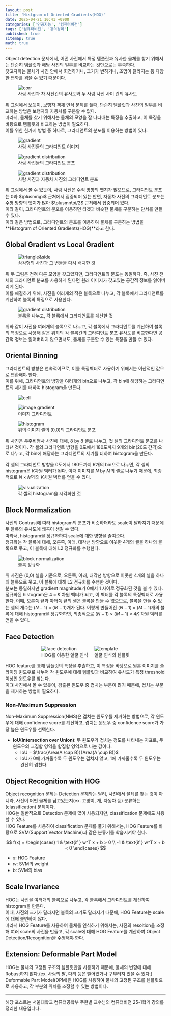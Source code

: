 ```yaml
---
layout: post
title: 'Histgram of Oriented Gradients(HOG)'
date: 2025-04-21 10:41 +0900
categories: ['인공지능', '컴퓨터비전']
tags: ['컴퓨터비전', '강의정리']
published: true
sitemap: true
math: true
---
```

Object detection 문제에서, 어떤 사진에서 특정 템플릿과 유사한 물체를 찾기 위해서는 단순히 템플릿과 해당 사진의 일부를 비교하는 것만으로는 부족하다.   
찾고자하는 물체가 사진 안에서 회전하거나, 크기가 변하거나, 조명이 달라지는 등 다양한 변화를 겪을 수 있기 때문이다.   

<figure>
    <img src="../assets/img/2025-04-21-hog/image.png" alt="corr">
    <figcaption>사람 사진과 차 사진간의 유사도와 두 사람 사진 사이 간의 유사도</figcaption>
</figure>

위 그림에서 보듯이, 보행자 객체 인식 문제를 풀때, 단순히 템플릿과 사진의 일부를 비교하는 방법은 보행자와 자동차를 구분할 수 없다.  
따라서, 물체를 찾기 위해서는 물체의 모양을 잘 나타내는 특징을 추출하고, 이 특징을 바탕으로 템플릿과 비교하는 방법이 필요하다.  
이를 위한 한가지 방법 중 하나로, 그라디언트의 분포를 이용하는 방법이 있다.  

<figure>
    <img src="../assets/img/2025-04-21-hog/image1.png" alt="gradient">
    <figcaption>사람 사진들의 그라디언트 이미지</figcaption>
</figure>
<figure>
    <img src="../assets/img/2025-04-21-hog/image2.png" alt="gradient distribution">
    <figcaption>사람 사진들의 그라디언트 분포</figcaption>
</figure>
<figure>
    <img src="../assets/img/2025-04-21-hog/image3.png" alt="gradient distribution">
    <figcaption>사람 사진과 자동차 사진의 그라디언트 분포</figcaption>
</figure>

위 그림에서 볼 수 있듯이, 사람 사진은 수직 방향의 엣지가 많으므로, 그라디언트 분포는 0과 $\plusmn\pi$ 근처에서 집중되어 있는 반면, 자동차 사진의 그라디언트 분포는 수평 방향의 엣지가 많아 $\plusmn\pi/2$ 근처에서 집중되어 있다.   
이와 같이, 그라디언트의 분포를 이용하면 타겟과 비슷한 물체를 구분하는 단서를 만들 수 있다.  
이와 같은 방법으로, 그라디언트의 분포를 이용하여 물체를 구분하는 방법을 **Histogram of Oriented Gradients(HOG)**라고 한다.

## Global Gradient vs Local Gradient
<figure>
    <img src="../assets/img/2025-04-21-hog/image4.png" alt="triangle&side">
    <figcaption>삼각형의 사진과 그 변들을 다시 배치한 것</figcaption>
</figure>

위 두 그림은 전혀 다른 모양을 갖고있지만, 그라디언트의 분포는 동일하다. 즉, 사진 전체의 그라디언트 분포를 사용하게 된다면 원래 이미지가 갖고있는 공간적 정보를 잃어버리게 된다.  
이를 해결하기 위해, 사진을 여러개의 작은 블록으로 나누고, 각 블록에서 그라디언트를 계산하여 블록의 특징으로 사용한다.

<figure>
    <img src="../assets/img/2025-04-21-hog/image5.png" alt="gradient distribution">
    <figcaption>블록을 나누고, 각 블록에서 그라디언트를 계산한 것</figcaption>
</figure>

위와 같이 사진을 여러개의 블록으로 나누고, 각 블록에서 그라디언트를 계산하여 블록의 특징으로 사용해 같은 위치의 각 블록간의 그라디언트 분포 유사도를 비교한다면 공간적 정보는 잃어버리지 않으면서도, 물체를 구분할 수 있는 특징을 만들 수 있다.  

## Oriental Binning
그라디언트의 방향은 연속적이므로, 이를 특징벡터로 사용하기 위해서는 이산적인 값으로 변환해야 한다.  
이를 위해, 그라디언트의 방향을 여러개의 bin으로 나누고, 각 bin에 해당하는 그라디언트의 세기를 더하여 histogram을 만든다.  
<figure>
    <img src="../assets/img/2025-04-21-hog/image6.png" alt="cell">
</figure>
<figure>
    <img src="../assets/img/2025-04-21-hog/image8.png" alt="image gradient">
    <figcaption>이미지 그라디언트</figcaption>
</figure>
<figure>
    <img src="../assets/img/2025-04-21-hog/image7.png" alt="histogram">
    <figcaption>위의 이미지 셀의 (0,0)의 그라디언트 분포</figcaption>
</figure>
위 사진은 우주비행사 사진에 대해, 8 by 8 셀로 나누고, 첫 셀의 그라디언트 분포를 나타낸 것이다.  
각 셀의 그라디언트 방향을 0도에서 180도까지 9개의 bin(20도 간격)으로 나누고, 각 bin에 해당하는 그라디언트의 세기를 더하여 histogram을 만든다.  

각 셀의 그라디언트 방향을 $0$도에서 $180$도까지 $K$개의 bin으로 나누면, 각 셀의 histogram은 $K$차원 벡터가 된다. 이때 이미지를 $N$ by $M$의 셀로 나누기 때문에, 최종적으로 $N \times M$개의 $K$차원 벡터를 얻을 수 있다.  

<figure>
    <img src="../assets/img/2025-04-21-hog/image9.png" alt="visualization">
    <figcaption>각 셀의 histogram을 시각화한 것</figcaption>
</figure>

## Block Normalization
사진의 Contrast에 따라 histogram의 분포가 비슷하더라도 scale이 달라지기 때문에 두 블록의 유사도에 왜곡이 생길 수 있다.  
따라서, histogram을 정규화하여 scale에 대한 영향을 줄여준다.  
정규화는 각 블록에 대해, 오른쪽, 아래, 대각선 방향으로 이웃한 4개의 셀을 하나의 블록으로 묶고, 이 블록에 대해 L2 정규화를 수행한다.  

<figure>
    <img src="../assets/img/2025-04-21-hog/image10.png" alt="block normalization">
    <figcaption>블록 정규화</figcaption>
</figure>

위 사진은 (0,0) 셀을 기준으로, 오른쪽, 아래, 대각선 방향으로 이웃한 4개의 셀을 하나의 블록으로 묶고, 이 블록에 대해 L2 정규화를 수행한 것이다.  
분포는 동일하지만 gradient magnitude가 0에서 1 사이로 정규화된 것을 볼 수 있다.
정규화된 histogram은 $4 \times K$ 차원 벡터가 되고, 이 벡터를   각 블록의 특징벡터로 사용한다.
이떄, 오른쪽 끝과 아래쪽 끝의 셀은 블록을 만들 수 없으므로, 블록을 만들 수 있는 셀의 개수는 $(N-1) \times (M-1)$개가 된다.
이렇게 만들어진 $(N-1) \times (M-1)$개의 블록에 대해 histogram을 정규화하면, 최종적으로 $(N-1) \times (M-1) \times 4K$ 차원 벡터를 얻을 수 있다.

## Face Detection
<figure>
    <figure style="display: flex; justify-content: center; align-items: center; gap: 20px;">
        <div>
            <img src="../assets/img/2025-04-21-hog/image11.png" alt="face detection">
            <figcaption style="text-align: center;">HOG를 이용한 얼굴 인식</figcaption>
        </div>
        <div>
            <img src="../assets/img/2025-04-21-hog/image12.png" alt="template">
            <figcaption style="text-align: center;">얼굴 인식의 템플릿</figcaption>
        </div>
    </figure>
</figure>



HOG feature를 통해 템플릿의 특징을 추출하고, 이 특징을 바탕으로 원본 이미지를 슬라이딩 윈도우로 나누어 각 윈도우에 대해 템플릿과 비교하여 유사도가 특정 threshold 이상인 윈도우를 찾는다.  
이떄 사진에서 볼 수 있듯이, 검출된 윈도우 중 겹치는 부분이 많기 때문에, 겹치는 부분을 제거하는 방법이 필요하다.

### Non-Maximum Suppression
Non-Maximum Suppression(NMS)은 겹치는 윈도우를 제거하는 방법으로, 각 윈도우에 대해 confidence score를 계산하고, 겹치는 윈도우 중 confidence score가 가장 높은 윈도우를 선택한다.

- **IoU(Intersection over Union)**: 두 윈도우가 겹치는 정도를 나타내는 지표로, 두 윈도우의 교집합 영역을 합집합 영역으로 나눈 값이다.  
  - IoU = $\frac{Area(A \cap B)}{Area(A \cup B)}$
  - IoU가 0에 가까울수록 두 윈도우는 겹치지 않고, 1에 가까울수록 두 윈도우는 완전히 겹친다.

## Object Recognition with HOG
Object recognition 문제는 Detection 문제와는 달리, 사진에서 물체를 찾는 것이 아니라, 사진이 어떤 물체를 담고있는지(ex. 고양이, 개, 자동차 등) 분류하는(classification) 문제이다.  
HOG는 일반적으로 Detection 문제에 많이 사용되지만, classification 문제에도 사용할 수 있다.  
HOG Feature를 사용하여 classification 문제를 풀기 위해서는, HOG Feature를 바탕으로 SVM(Support Vector Machine)과 같은 분류기를 학습시켜야 한다.  

$$
f(x) = \begin{cases}
    1 & \text{if } w^T x + b > 0 \\
    -1 & \text{if } w^T x + b < 0
\end{cases}
$$
- $x$: HOG Feature
- $w$: SVM의 weight
- $b$: SVM의 bias

## Scale Invariance
HOG는 사진을 여러개의 블록으로 나누고, 각 블록에서 그라디언트를 계산하여 histogram을 만든다.  
이때, 사진의 크기가 달라지면 블록의 크기도 달라지기 때문에, HOG Feature는 scale에 대해 불변하지 않다.  
따라서 HOG Feature를 사용하여 물체를 인식하기 위해서는, 사진의 resoltion을 조정해 여러 scale의 사진을 만들고, 각 scale에 대해 HOG Feature를 계산하여 Object Detection/Recognition을 수행해야 한다.

## Extension: Deformable Part Model
HOG는 물체의 고정된 구조의 템플릿만을 사용하기 때문에, 물체의 변형에 대해 Robust하지 않다.(ex. 사람의 팔, 다리 등은 뻗어있거나 구부러져 있을 수 있다.)  
Deformable Part Model(DPM)은 HOG를 사용하여 물체의 고정된 구조를 템플릿으로 사용하고, 각 부분의 위치를 조정할 수 있는 방법이다.  

---
해당 포스트는 서울대학교 컴퓨터공학부 주한별 교수님의 컴퓨터비전 25-1학기 강의를 정리한 내용입니다.